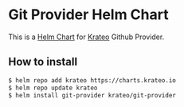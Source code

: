 # Git Provider Helm Chart

This is a [Helm Chart](https://helm.sh/docs/topics/charts/) for [Krateo](https://github.com/krateoplatformops/) Github Provider.


## How to install

```sh
$ helm repo add krateo https://charts.krateo.io
$ helm repo update krateo
$ helm install git-provider krateo/git-provider 
```